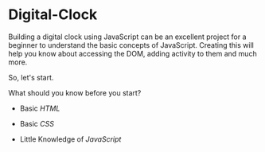 # Digital-Clock
Building a digital clock using JavaScript can be an excellent project for a beginner to understand the basic concepts of JavaScript. Creating this will help you know about accessing the DOM, adding activity to them and much more.

So, let's start.

What should you know before you start?

* Basic *HTML*

* Basic *CSS*

* Little Knowledge of *JavaScript*

